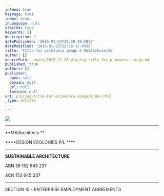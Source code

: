 ```yaml
---
inFeed: true
hasPage: true
inNav: true
inLanguage: null
starred: true
keywords: []
description: ''
datePublished: '2016-01-23T22:58:19.681Z'
dateModified: '2016-01-23T22:58:13.902Z'
title: 'Title for primavera image & MAIArchitects'
author: []
sourcePath: _posts/2015-12-28-placing-title-for-primavera-image.md
published: true
authors: []
publisher:
  name: null
  domain: null
  url: null
  favicon: null
url: placing-title-for-primavera-image/index.html
_type: Article

---
```

![](https://the-grid-user-content.s3-us-west-2.amazonaws.com/4fb44935-9791-4e84-8bec-d9656e9da2be.jpg)

****

**MAIArchitects **

****DESIGN ECOLOGIES P/L ****

****

**SUSTAINABLE ARCHITECTURE**

ABN 36 152 645 237

ACN 152 645 237

****

SECTION 10 - ENTERPRISE EMPLOYMENT AGREEMENTS